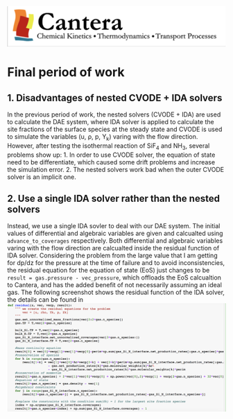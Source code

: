 ![alt text](https://github.com/yuj056/yuj056.github.io/blob/master/_posts/Screen%20Shot%202018-06-12%20at%2010.51.39%20AM.png)
# Final period of work
## 1. Disadvantages of nested CVODE + IDA solvers
In the previous period of work, the nested solvers (CVODE + IDA) are used to calculate the DAE system, where IDA solver is applied to calculate the site fractions of the surface species at the steady state and CVODE is used to simulate the variables (u, &rho;, p, Y<sub>k</sub>) varing with the flow direction. However, after testing the isothermal reaction of SiF<sub>4</sub> and NH<sub>3</sub>, several problems show up: 1. In order to use CVODE solver, the equation of state need to be differentiate, which caused some drift problems and increase the simulation error. 2. The nested solvers work bad when the outer CVODE solver is an implicit one.
## 2. Use a single IDA solver rather than the nested solvers
Instead, we use a single IDA sovler to deal with our DAE system. The initial values of differential and algebraic variables are given and calcualted using `advance_to_coverages` respectively. Both differential and algebraic variables varing with the flow direction are calcualted inside the residual function of IDA solver. Considering the problem from the large value that I am getting for dp/dz for the pressure at the time of failure and to avoid inconsistencies, the residual equation for the equation of state (EoS) just changes to be `result = gas.pressure - vec_pressure`, which offloads the EoS calcualtion to Cantera, and has the added benefit of not necessarily assuming an ideal gas. The following screenshot shows the residual function of the IDA solver, the details can be found in 
![alt text](https://github.com/yuj056/yuj056.github.io/blob/master/_posts/fig_resid.png)
